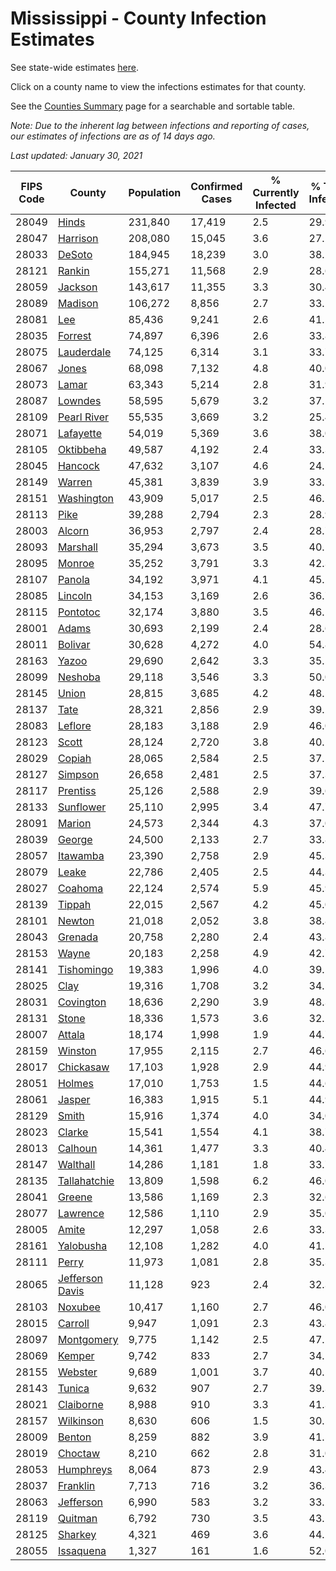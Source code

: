 # Mississippi - County Infection Estimates

See state-wide estimates [here](/infections/us-ms).

Click on a county name to view the infections estimates for that county.

See the [Counties Summary](/infections/summary-counties) page for a searchable and sortable table.

*Note: Due to the inherent lag between infections and reporting of cases, our estimates of infections are as of 14 days ago.*

*Last updated: January 30, 2021*

|   FIPS Code |                             County |   Population |   Confirmed Cases |   % Currently Infected |   % Total Infected |
|-------------|------------------------------------|--------------|-------------------|------------------------|--------------------|
|       28049 |                     [Hinds](hinds) |      231,840 |            17,419 |                    2.5 |               29.9 |
|       28047 |               [Harrison](harrison) |      208,080 |            15,045 |                    3.6 |               27.2 |
|       28033 |                   [DeSoto](desoto) |      184,945 |            18,239 |                    3.0 |               38.2 |
|       28121 |                   [Rankin](rankin) |      155,271 |            11,568 |                    2.9 |               28.6 |
|       28059 |                 [Jackson](jackson) |      143,617 |            11,355 |                    3.3 |               30.4 |
|       28089 |                 [Madison](madison) |      106,272 |             8,856 |                    2.7 |               33.1 |
|       28081 |                         [Lee](lee) |       85,436 |             9,241 |                    2.6 |               41.5 |
|       28035 |                 [Forrest](forrest) |       74,897 |             6,396 |                    2.6 |               33.8 |
|       28075 |           [Lauderdale](lauderdale) |       74,125 |             6,314 |                    3.1 |               33.7 |
|       28067 |                     [Jones](jones) |       68,098 |             7,132 |                    4.8 |               40.0 |
|       28073 |                     [Lamar](lamar) |       63,343 |             5,214 |                    2.8 |               31.9 |
|       28087 |                 [Lowndes](lowndes) |       58,595 |             5,679 |                    3.2 |               37.1 |
|       28109 |         [Pearl River](pearl-river) |       55,535 |             3,669 |                    3.2 |               25.4 |
|       28071 |             [Lafayette](lafayette) |       54,019 |             5,369 |                    3.6 |               38.0 |
|       28105 |             [Oktibbeha](oktibbeha) |       49,587 |             4,192 |                    2.4 |               33.3 |
|       28045 |                 [Hancock](hancock) |       47,632 |             3,107 |                    4.6 |               24.5 |
|       28149 |                   [Warren](warren) |       45,381 |             3,839 |                    3.9 |               33.2 |
|       28151 |           [Washington](washington) |       43,909 |             5,017 |                    2.5 |               46.2 |
|       28113 |                       [Pike](pike) |       39,288 |             2,794 |                    2.3 |               28.9 |
|       28003 |                   [Alcorn](alcorn) |       36,953 |             2,797 |                    2.4 |               28.7 |
|       28093 |               [Marshall](marshall) |       35,294 |             3,673 |                    3.5 |               40.1 |
|       28095 |                   [Monroe](monroe) |       35,252 |             3,791 |                    3.3 |               42.3 |
|       28107 |                   [Panola](panola) |       34,192 |             3,971 |                    4.1 |               45.2 |
|       28085 |                 [Lincoln](lincoln) |       34,153 |             3,169 |                    2.6 |               36.7 |
|       28115 |               [Pontotoc](pontotoc) |       32,174 |             3,880 |                    3.5 |               46.1 |
|       28001 |                     [Adams](adams) |       30,693 |             2,199 |                    2.4 |               28.6 |
|       28011 |                 [Bolivar](bolivar) |       30,628 |             4,272 |                    4.0 |               54.8 |
|       28163 |                     [Yazoo](yazoo) |       29,690 |             2,642 |                    3.3 |               35.5 |
|       28099 |                 [Neshoba](neshoba) |       29,118 |             3,546 |                    3.3 |               50.0 |
|       28145 |                     [Union](union) |       28,815 |             3,685 |                    4.2 |               48.5 |
|       28137 |                       [Tate](tate) |       28,321 |             2,856 |                    2.9 |               39.2 |
|       28083 |                 [Leflore](leflore) |       28,183 |             3,188 |                    2.9 |               46.0 |
|       28123 |                     [Scott](scott) |       28,124 |             2,720 |                    3.8 |               40.1 |
|       28029 |                   [Copiah](copiah) |       28,065 |             2,584 |                    2.5 |               37.1 |
|       28127 |                 [Simpson](simpson) |       26,658 |             2,481 |                    2.5 |               37.3 |
|       28117 |               [Prentiss](prentiss) |       25,126 |             2,588 |                    2.9 |               39.6 |
|       28133 |             [Sunflower](sunflower) |       25,110 |             2,995 |                    3.4 |               47.7 |
|       28091 |                   [Marion](marion) |       24,573 |             2,344 |                    4.3 |               37.0 |
|       28039 |                   [George](george) |       24,500 |             2,133 |                    2.7 |               33.8 |
|       28057 |               [Itawamba](itawamba) |       23,390 |             2,758 |                    2.9 |               45.3 |
|       28079 |                     [Leake](leake) |       22,786 |             2,405 |                    2.5 |               44.3 |
|       28027 |                 [Coahoma](coahoma) |       22,124 |             2,574 |                    5.9 |               45.9 |
|       28139 |                   [Tippah](tippah) |       22,015 |             2,567 |                    4.2 |               45.0 |
|       28101 |                   [Newton](newton) |       21,018 |             2,052 |                    3.8 |               38.8 |
|       28043 |                 [Grenada](grenada) |       20,758 |             2,280 |                    2.4 |               43.8 |
|       28153 |                     [Wayne](wayne) |       20,183 |             2,258 |                    4.9 |               42.7 |
|       28141 |           [Tishomingo](tishomingo) |       19,383 |             1,996 |                    4.0 |               39.5 |
|       28025 |                       [Clay](clay) |       19,316 |             1,708 |                    3.2 |               34.5 |
|       28031 |             [Covington](covington) |       18,636 |             2,290 |                    3.9 |               48.3 |
|       28131 |                     [Stone](stone) |       18,336 |             1,573 |                    3.6 |               32.2 |
|       28007 |                   [Attala](attala) |       18,174 |             1,998 |                    1.9 |               44.7 |
|       28159 |                 [Winston](winston) |       17,955 |             2,115 |                    2.7 |               46.6 |
|       28017 |             [Chickasaw](chickasaw) |       17,103 |             1,928 |                    2.9 |               44.9 |
|       28051 |                   [Holmes](holmes) |       17,010 |             1,753 |                    1.5 |               44.6 |
|       28061 |                   [Jasper](jasper) |       16,383 |             1,915 |                    5.1 |               44.9 |
|       28129 |                     [Smith](smith) |       15,916 |             1,374 |                    4.0 |               34.0 |
|       28023 |                   [Clarke](clarke) |       15,541 |             1,554 |                    4.1 |               38.7 |
|       28013 |                 [Calhoun](calhoun) |       14,361 |             1,477 |                    3.3 |               40.4 |
|       28147 |               [Walthall](walthall) |       14,286 |             1,181 |                    1.8 |               33.7 |
|       28135 |       [Tallahatchie](tallahatchie) |       13,809 |             1,598 |                    6.2 |               46.0 |
|       28041 |                   [Greene](greene) |       13,586 |             1,169 |                    2.3 |               32.6 |
|       28077 |               [Lawrence](lawrence) |       12,586 |             1,110 |                    2.9 |               35.0 |
|       28005 |                     [Amite](amite) |       12,297 |             1,058 |                    2.6 |               33.3 |
|       28161 |             [Yalobusha](yalobusha) |       12,108 |             1,282 |                    4.0 |               41.5 |
|       28111 |                     [Perry](perry) |       11,973 |             1,081 |                    2.8 |               35.3 |
|       28065 | [Jefferson Davis](jefferson-davis) |       11,128 |               923 |                    2.4 |               32.3 |
|       28103 |                 [Noxubee](noxubee) |       10,417 |             1,160 |                    2.7 |               46.0 |
|       28015 |                 [Carroll](carroll) |        9,947 |             1,091 |                    2.3 |               43.8 |
|       28097 |           [Montgomery](montgomery) |        9,775 |             1,142 |                    2.5 |               47.1 |
|       28069 |                   [Kemper](kemper) |        9,742 |               833 |                    2.7 |               34.1 |
|       28155 |                 [Webster](webster) |        9,689 |             1,001 |                    3.7 |               40.5 |
|       28143 |                   [Tunica](tunica) |        9,632 |               907 |                    2.7 |               39.3 |
|       28021 |             [Claiborne](claiborne) |        8,988 |               910 |                    3.3 |               41.3 |
|       28157 |             [Wilkinson](wilkinson) |        8,630 |               606 |                    1.5 |               30.5 |
|       28009 |                   [Benton](benton) |        8,259 |               882 |                    3.9 |               41.5 |
|       28019 |                 [Choctaw](choctaw) |        8,210 |               662 |                    2.8 |               31.0 |
|       28053 |             [Humphreys](humphreys) |        8,064 |               873 |                    2.9 |               43.4 |
|       28037 |               [Franklin](franklin) |        7,713 |               716 |                    3.2 |               36.3 |
|       28063 |             [Jefferson](jefferson) |        6,990 |               583 |                    3.2 |               33.2 |
|       28119 |                 [Quitman](quitman) |        6,792 |               730 |                    3.5 |               43.1 |
|       28125 |                 [Sharkey](sharkey) |        4,321 |               469 |                    3.6 |               44.2 |
|       28055 |             [Issaquena](issaquena) |        1,327 |               161 |                    1.6 |               52.0 |